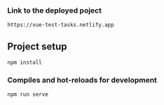 ### Link to the deployed poject
```
https://vue-test-tasks.netlify.app
```
## Project setup
```
npm install
```

### Compiles and hot-reloads for development
```
npm run serve
```

